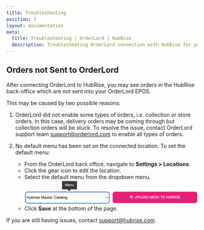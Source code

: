 ```yaml
---
title: Troubleshooting
position: 7
layout: documentation
meta:
  title: Troubleshooting | OrderLord | HubRise
  description: Troubleshooting OrderLord connection with HubRise for your EPOS and other apps to work as a cohesive whole. Connect apps and synchronise your data.
---
```


## Orders not Sent to OrderLord

After connecting OrderLord to HubRise, you may see orders in the HubRise back-office which are not sent into your OrderLord EPOS.

This may be caused by two possible reasons:

1. OrderLord did not enable some types of orders, i.e. collection or store orders. In this case, delivery orders may be coming through but collection orders will be stuck. To resolve the issue, contact OrderLord support team [support@orderlord.com](mailto:support@orderlord.com) to enable all types of orders.

2. No default menu has been set on the connected location.
   To set the default menu:
   - From the OrderLord back office, navigate to **Settings > Locations**.
   - Click the gear icon to edit the location.
   - Select the default menu from the dropdown menu.
     ![Set default menu](../images/001-en-set-default-menu.png)
   - Click **Save** at the bottom of the page.

If you are still having issues, contact [support@hubrise.com](mailto:support@hubrise.com).
